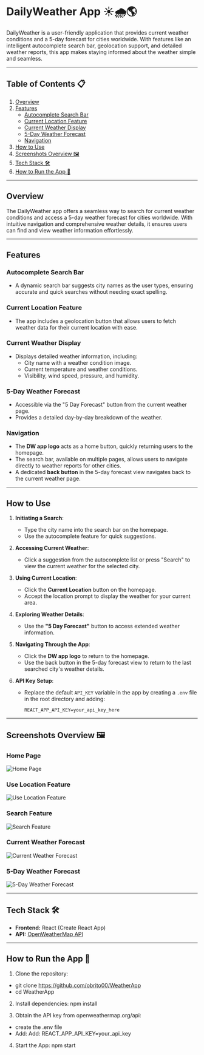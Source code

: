 # DailyWeather App ☀️🌧️🌎

DailyWeather is a user-friendly application that provides current weather conditions and a 5-day forecast for cities worldwide. With features like an intelligent autocomplete search bar, geolocation support, and detailed weather reports, this app makes staying informed about the weather simple and seamless.

---

## **Table of Contents** 📋

1. [Overview](#overview)
2. [Features](#features)
   - [Autocomplete Search Bar](#autocomplete-search-bar)
   - [Current Location Feature](#current-location-feature)
   - [Current Weather Display](#current-weather-display)
   - [5-Day Weather Forecast](#5-day-weather-forecast)
   - [Navigation](#navigation)
3. [How to Use](#how-to-use)
4. [Screenshots Overview 🖼](#screenshots-overview-)
5. [Tech Stack 🛠](#tech-stack-)
6. [How to Run the App 🚀](#how-to-run-the-app-)

---

## **Overview**
The DailyWeather app offers a seamless way to search for current weather conditions and access a 5-day weather forecast for cities worldwide. With intuitive navigation and comprehensive weather details, it ensures users can find and view weather information effortlessly.

---

## **Features**

### **Autocomplete Search Bar**
- A dynamic search bar suggests city names as the user types, ensuring accurate and quick searches without needing exact spelling.

### **Current Location Feature**
- The app includes a geolocation button that allows users to fetch weather data for their current location with ease.

### **Current Weather Display**
- Displays detailed weather information, including:
  - City name with a weather condition image.
  - Current temperature and weather conditions.
  - Visibility, wind speed, pressure, and humidity.

### **5-Day Weather Forecast**
- Accessible via the "5 Day Forecast" button from the current weather page.
- Provides a detailed day-by-day breakdown of the weather.

### **Navigation**
- The **DW app logo** acts as a home button, quickly returning users to the homepage.
- The search bar, available on multiple pages, allows users to navigate directly to weather reports for other cities.
- A dedicated **back button** in the 5-day forecast view navigates back to the current weather page.

---

## **How to Use**

1. **Initiating a Search**:
   - Type the city name into the search bar on the homepage.
   - Use the autocomplete feature for quick suggestions.

2. **Accessing Current Weather**:
   - Click a suggestion from the autocomplete list or press "Search" to view the current weather for the selected city.

3. **Using Current Location**:
   - Click the **Current Location** button on the homepage.
   - Accept the location prompt to display the weather for your current area.

4. **Exploring Weather Details**:
   - Use the **"5 Day Forecast"** button to access extended weather information.

5. **Navigating Through the App**:
   - Click the **DW app logo** to return to the homepage.
   - Use the back button in the 5-day forecast view to return to the last searched city's weather details.

6. **API Key Setup**:
   - Replace the default `API_KEY` variable in the app by creating a `.env` file in the root directory and adding:
     ```
     REACT_APP_API_KEY=your_api_key_here
     ```

---

## **Screenshots Overview 🖼**

### **Home Page**
![Home Page](public/readme-imgs/dailyweatherhome.jpg)

### **Use Location Feature**
![Use Location Feature](public/readme-imgs/dailyweathercurrentlocation.jpg)

### **Search Feature**
![Search Feature](public/readme-imgs/dailyweathersearch.jpg)

### **Current Weather Forecast**
![Current Weather Forecast](public/readme-imgs/dailyweathercurrentweather.jpg)

### **5-Day Weather Forecast**
![5-Day Weather Forecast](public/readme-imgs/dailyweatherfivedaysforecast.jpg)

---

## **Tech Stack 🛠**
- **Frontend:** React (Create React App)
- **API:** [OpenWeatherMap API](https://openweathermap.org/api)

---

## **How to Run the App 🚀**
1. Clone the repository:
- git clone https://github.com/obrito00/WeatherApp
- cd WeatherApp

2. Install dependencies:
npm install

3. Obtain the API key from openweathermap.org/api:
- create the .env file
- Add: Add: REACT_APP_API_KEY=your_api_key

4. Start the App:
npm start
